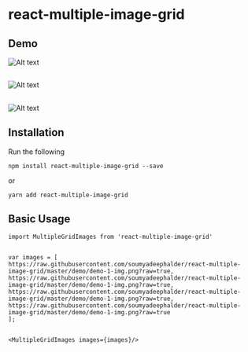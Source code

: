# react-multiple-image-grid
## 
## Demo

![Alt text](https://raw.githubusercontent.com/soumyadeephalder/react-multiple-image-grid/master/demo/demo.png?raw=true)

<!-- ![Alt text](https://raw.githubusercontent.com/soumyadeephalder/react-multiple-image-grid/master/demo/demo-1-img.png?raw=true) -->

## 
![Alt text](https://raw.githubusercontent.com/soumyadeephalder/react-multiple-image-grid/master/demo/demo-2-img.png?raw=true)

<!-- ![Alt text](https://raw.githubusercontent.com/soumyadeephalder/react-multiple-image-grid/master/demo/demo-3-img.png?raw=true) -->

## 
![Alt text](https://raw.githubusercontent.com/soumyadeephalder/react-multiple-image-grid/master/demo/demo-5more-img.png?raw=true)

## 
## 

## Installation

Run the following
```
npm install react-multiple-image-grid --save 
```
or
```
yarn add react-multiple-image-grid
```

## Basic Usage

```
import MultipleGridImages from 'react-multiple-image-grid'


var images = [
https://raw.githubusercontent.com/soumyadeephalder/react-multiple-image-grid/master/demo/demo-1-img.png?raw=true,
https://raw.githubusercontent.com/soumyadeephalder/react-multiple-image-grid/master/demo/demo-1-img.png?raw=true,
https://raw.githubusercontent.com/soumyadeephalder/react-multiple-image-grid/master/demo/demo-1-img.png?raw=true,
https://raw.githubusercontent.com/soumyadeephalder/react-multiple-image-grid/master/demo/demo-1-img.png?raw=true
];


<MultipleGridImages images={images}/>
